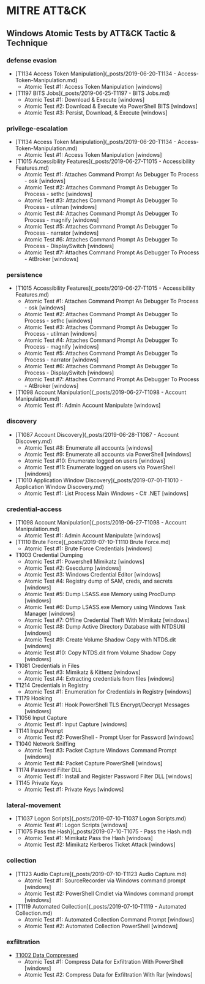 # MITRE ATT&CK

## Windows Atomic Tests by ATT&CK Tactic & Technique

### defense evasion

- [T1134 Access Token Manipulation](_posts/2019-06-20-T1134 - Access-Token-Manipulation.md)
	- Atomic Test #1: Access Token Manipulation [windows]
- [T1197 BITS Jobs](_posts/2019-06-25-T1197 - BITS Jobs.md)
	- Atomic Test #1: Download & Execute [windows]
	- Atomic Test #2: Download & Execute via PowerShell BITS [windows]
	- Atomic Test #3: Persist, Download, & Execute [windows]

### privilege-escalation

- [T1134 Access Token Manipulation](_posts/2019-06-20-T1134 - Access-Token-Manipulation.md)
	- Atomic Test #1: Access Token Manipulation [windows]
- [T1015 Accessibility Features](_posts/2019-06-27-T1015 - Accessibility Features.md)
  - Atomic Test #1: Attaches Command Prompt As Debugger To Process - osk [windows]
  - Atomic Test #2: Attaches Command Prompt As Debugger To Process - sethc [windows]
  - Atomic Test #3: Attaches Command Prompt As Debugger To Process - utilman [windows]
  - Atomic Test #4: Attaches Command Prompt As Debugger To Process - magnify [windows]
  - Atomic Test #5: Attaches Command Prompt As Debugger To Process - narrator [windows]
  - Atomic Test #6: Attaches Command Prompt As Debugger To Process - DisplaySwitch [windows]
  - Atomic Test #7: Attaches Command Prompt As Debugger To Process - AtBroker [windows]
  
### persistence

- [T1015 Accessibility Features](_posts/2019-06-27-T1015 - Accessibility Features.md)
  - Atomic Test #1: Attaches Command Prompt As Debugger To Process - osk [windows]
  - Atomic Test #2: Attaches Command Prompt As Debugger To Process - sethc [windows]
  - Atomic Test #3: Attaches Command Prompt As Debugger To Process - utilman [windows]
  - Atomic Test #4: Attaches Command Prompt As Debugger To Process - magnify [windows]
  - Atomic Test #5: Attaches Command Prompt As Debugger To Process - narrator [windows]
  - Atomic Test #6: Attaches Command Prompt As Debugger To Process - DisplaySwitch [windows]
  - Atomic Test #7: Attaches Command Prompt As Debugger To Process - AtBroker [windows]  
- [T1098 Account Manipulation](_posts/2019-06-27-T1098 - Account Manipulation.md)
  - Atomic Test #1: Admin Account Manipulate [windows]

### discovery

- [T1087 Account Discovery](_posts/2019-06-28-T1087 - Account Discovery.md)
  - Atomic Test #8: Enumerate all accounts [windows]
  - Atomic Test #9: Enumerate all accounts via PowerShell [windows]
  - Atomic Test #10: Enumerate logged on users [windows]
  - Atomic Test #11: Enumerate logged on users via PowerShell [windows]
- [T1010 Application Window Discovery](_posts/2019-07-01-T1010 - Application Window Discovery.md)
  - Atomic Test #1: List Process Main Windows - C# .NET [windows]

### credential-access

- [T1098 Account Manipulation](_posts/2019-06-27-T1098 - Account Manipulation.md)
  - Atomic Test #1: Admin Account Manipulate [windows]
- [T1110 Brute Force](_posts/2019-07-10-T1110 Brute Force.md)
  - Atomic Test #1: Brute Force Credentials [windows]
- T1003 Credential Dumping
  - Atomic Test #1: Powershell Mimikatz [windows]
  - Atomic Test #2: Gsecdump [windows]
  - Atomic Test #3: Windows Credential Editor [windows]
  - Atomic Test #4: Registry dump of SAM, creds, and secrets [windows]
  - Atomic Test #5: Dump LSASS.exe Memory using ProcDump [windows]
  - Atomic Test #6: Dump LSASS.exe Memory using Windows Task Manager [windows]
  - Atomic Test #7: Offline Credential Theft With Mimikatz [windows]
  - Atomic Test #8: Dump Active Directory Database with NTDSUtil [windows]
  - Atomic Test #9: Create Volume Shadow Copy with NTDS.dit [windows]
  - Atomic Test #10: Copy NTDS.dit from Volume Shadow Copy [windows]
- T1081 Credentials in Files
  - Atomic Test #3: Mimikatz & Kittenz [windows]
  - Atomic Test #4: Extracting credentials from files [windows]
- T1214 Credentials in Registry
  - Atomic Test #1: Enumeration for Credentials in Registry [windows]
- T1179 Hooking
  - Atomic Test #1: Hook PowerShell TLS Encrypt/Decrypt Messages [windows]
- T1056 Input Capture
  - Atomic Test #1: Input Capture [windows]
- T1141 Input Prompt
  - Atomic Test #2: PowerShell - Prompt User for Password [windows]
- T1040 Network Sniffing
  - Atomic Test #3: Packet Capture Windows Command Prompt [windows]
  - Atomic Test #4: Packet Capture PowerShell [windows]
- T1174 Password Filter DLL
  - Atomic Test #1: Install and Register Password Filter DLL [windows]
- T1145 Private Keys
  - Atomic Test #1: Private Keys [windows]
  
### lateral-movement

- [T1037 Logon Scripts](_posts/2019-07-10-T1037 Logon Scripts.md)
  - Atomic Test #1: Logon Scripts [windows]
- [T1075 Pass the Hash](_posts/2019-07-10-T1075 - Pass the Hash.md)
  - Atomic Test #1: Mimikatz Pass the Hash [windows]
  - Atomic Test #2: Mimikatz Kerberos Ticket Attack [windows]
  
### collection

- [T1123 Audio Capture](_posts/2019-07-10-T1123 Audio Capture.md) 
  - Atomic Test #1: SourceRecorder via Windows command prompt [windows]
  - Atomic Test #2: PowerShell Cmdlet via Windows command prompt [windows]
- [T1119 Automated Collection](_posts/2019-07-10-T1119 - Automated Collection.md)
  - Atomic Test #1: Automated Collection Command Prompt [windows]
  - Atomic Test #2: Automated Collection PowerShell [windows]
  
 ### exfiltration
 
- [T1002 Data Compressed]()
  - Atomic Test #1: Compress Data for Exfiltration With PowerShell [windows]
  - Atomic Test #2: Compress Data for Exfiltration With Rar [windows]
